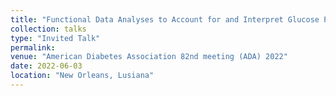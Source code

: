 ```yaml
---
title: "Functional Data Analyses to Account for and Interpret Glucose Patterns in Continuous Glucose Monitoring"
collection: talks
type: "Invited Talk"
permalink: 
venue: "American Diabetes Association 82nd meeting (ADA) 2022"
date: 2022-06-03
location: "New Orleans, Lusiana"
---
```



